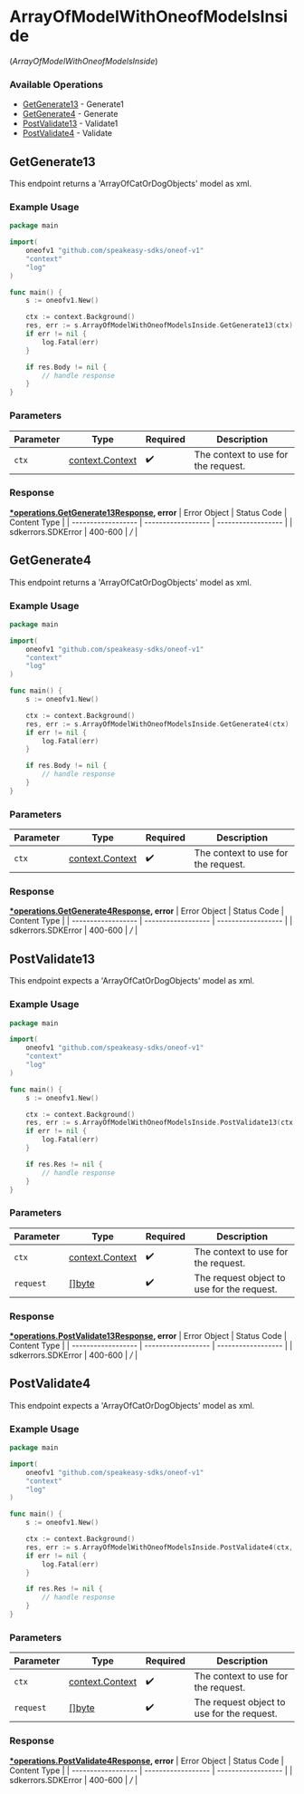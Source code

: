 # ArrayOfModelWithOneofModelsInside
(*ArrayOfModelWithOneofModelsInside*)

### Available Operations

* [GetGenerate13](#getgenerate13) - Generate1
* [GetGenerate4](#getgenerate4) - Generate
* [PostValidate13](#postvalidate13) - Validate1
* [PostValidate4](#postvalidate4) - Validate

## GetGenerate13

This endpoint returns a 'ArrayOfCatOrDogObjects' model as xml.

### Example Usage

```go
package main

import(
	oneofv1 "github.com/speakeasy-sdks/oneof-v1"
	"context"
	"log"
)

func main() {
    s := oneofv1.New()

    ctx := context.Background()
    res, err := s.ArrayOfModelWithOneofModelsInside.GetGenerate13(ctx)
    if err != nil {
        log.Fatal(err)
    }

    if res.Body != nil {
        // handle response
    }
}
```

### Parameters

| Parameter                                             | Type                                                  | Required                                              | Description                                           |
| ----------------------------------------------------- | ----------------------------------------------------- | ----------------------------------------------------- | ----------------------------------------------------- |
| `ctx`                                                 | [context.Context](https://pkg.go.dev/context#Context) | :heavy_check_mark:                                    | The context to use for the request.                   |


### Response

**[*operations.GetGenerate13Response](../../pkg/models/operations/getgenerate13response.md), error**
| Error Object       | Status Code        | Content Type       |
| ------------------ | ------------------ | ------------------ |
| sdkerrors.SDKError | 400-600            | */*                |

## GetGenerate4

This endpoint returns a 'ArrayOfCatOrDogObjects' model as xml.

### Example Usage

```go
package main

import(
	oneofv1 "github.com/speakeasy-sdks/oneof-v1"
	"context"
	"log"
)

func main() {
    s := oneofv1.New()

    ctx := context.Background()
    res, err := s.ArrayOfModelWithOneofModelsInside.GetGenerate4(ctx)
    if err != nil {
        log.Fatal(err)
    }

    if res.Body != nil {
        // handle response
    }
}
```

### Parameters

| Parameter                                             | Type                                                  | Required                                              | Description                                           |
| ----------------------------------------------------- | ----------------------------------------------------- | ----------------------------------------------------- | ----------------------------------------------------- |
| `ctx`                                                 | [context.Context](https://pkg.go.dev/context#Context) | :heavy_check_mark:                                    | The context to use for the request.                   |


### Response

**[*operations.GetGenerate4Response](../../pkg/models/operations/getgenerate4response.md), error**
| Error Object       | Status Code        | Content Type       |
| ------------------ | ------------------ | ------------------ |
| sdkerrors.SDKError | 400-600            | */*                |

## PostValidate13

This endpoint expects a 'ArrayOfCatOrDogObjects' model as xml.

### Example Usage

```go
package main

import(
	oneofv1 "github.com/speakeasy-sdks/oneof-v1"
	"context"
	"log"
)

func main() {
    s := oneofv1.New()

    ctx := context.Background()
    res, err := s.ArrayOfModelWithOneofModelsInside.PostValidate13(ctx, []byte("0xDd9028aE08"))
    if err != nil {
        log.Fatal(err)
    }

    if res.Res != nil {
        // handle response
    }
}
```

### Parameters

| Parameter                                             | Type                                                  | Required                                              | Description                                           |
| ----------------------------------------------------- | ----------------------------------------------------- | ----------------------------------------------------- | ----------------------------------------------------- |
| `ctx`                                                 | [context.Context](https://pkg.go.dev/context#Context) | :heavy_check_mark:                                    | The context to use for the request.                   |
| `request`                                             | [[]byte](../../.md)                                   | :heavy_check_mark:                                    | The request object to use for the request.            |


### Response

**[*operations.PostValidate13Response](../../pkg/models/operations/postvalidate13response.md), error**
| Error Object       | Status Code        | Content Type       |
| ------------------ | ------------------ | ------------------ |
| sdkerrors.SDKError | 400-600            | */*                |

## PostValidate4

This endpoint expects a 'ArrayOfCatOrDogObjects' model as xml.

### Example Usage

```go
package main

import(
	oneofv1 "github.com/speakeasy-sdks/oneof-v1"
	"context"
	"log"
)

func main() {
    s := oneofv1.New()

    ctx := context.Background()
    res, err := s.ArrayOfModelWithOneofModelsInside.PostValidate4(ctx, []byte("0x74d81dbA30"))
    if err != nil {
        log.Fatal(err)
    }

    if res.Res != nil {
        // handle response
    }
}
```

### Parameters

| Parameter                                             | Type                                                  | Required                                              | Description                                           |
| ----------------------------------------------------- | ----------------------------------------------------- | ----------------------------------------------------- | ----------------------------------------------------- |
| `ctx`                                                 | [context.Context](https://pkg.go.dev/context#Context) | :heavy_check_mark:                                    | The context to use for the request.                   |
| `request`                                             | [[]byte](../../.md)                                   | :heavy_check_mark:                                    | The request object to use for the request.            |


### Response

**[*operations.PostValidate4Response](../../pkg/models/operations/postvalidate4response.md), error**
| Error Object       | Status Code        | Content Type       |
| ------------------ | ------------------ | ------------------ |
| sdkerrors.SDKError | 400-600            | */*                |
